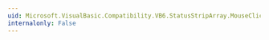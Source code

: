 ```yaml
---
uid: Microsoft.VisualBasic.Compatibility.VB6.StatusStripArray.MouseClick
internalonly: False
---
```


